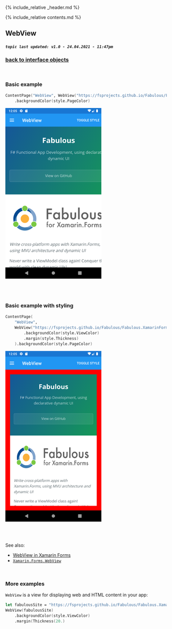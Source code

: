 {% include_relative _header.md %}

{% include_relative contents.md %}

WebView
--------
##### `topic last updated: v1.0 - 24.04.2021 - 11:47pm`

### [back to interface objects](view-interface-objects.html#interface-objects)

<br />

### Basic example

```fsharp 
ContentPage("WebView", WebView("https://fsprojects.github.io/Fabulous/Fabulous.XamarinForms/"))
    .backgroundColor(style.PageColor)
```
<img src="images/view/WebView-adr-basic.png" width="300">

<br /> <br /> 

### Basic example with styling

```fsharp
ContentPage(
    "WebView",
    WebView("https://fsprojects.github.io/Fabulous/Fabulous.XamarinForms/")
        .backgroundColor(style.ViewColor)
        .margin(style.Thickness)  
    ).backgroundColor(style.PageColor)
```


<img src="images/view/WebView-adr-styled.png" width="300">

<br /> <br /> 

See also:

* [WebView in Xamarin Forms](https://docs.microsoft.com/en-us/xamarin/xamarin-forms/user-interface/WebView)
* [`Xamarin.Forms.WebView`](https://docs.microsoft.com/en-us/dotnet/api/Xamarin.Forms.WebView)

<br /> 

### More examples

`WebView` is a view for displaying web and HTML content in your app:

```fsharp 
let fabulousSite = "https://fsprojects.github.io/Fabulous/Fabulous.XamarinForms/"
WebView(fabulousSite)
    .backgroundColor(style.ViewColor)
    .margin(Thickness(20.)  
```
